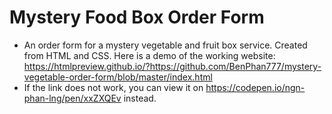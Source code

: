 # Mystery Food Box Order Form
- An order form for a mystery vegetable and fruit box service. Created from HTML and CSS. Here is a demo of the working website: https://htmlpreview.github.io/?https://github.com/BenPhan777/mystery-vegetable-order-form/blob/master/index.html
- If the link does not work, you can view it on https://codepen.io/ngn-phan-lng/pen/xxZXQEv instead.
